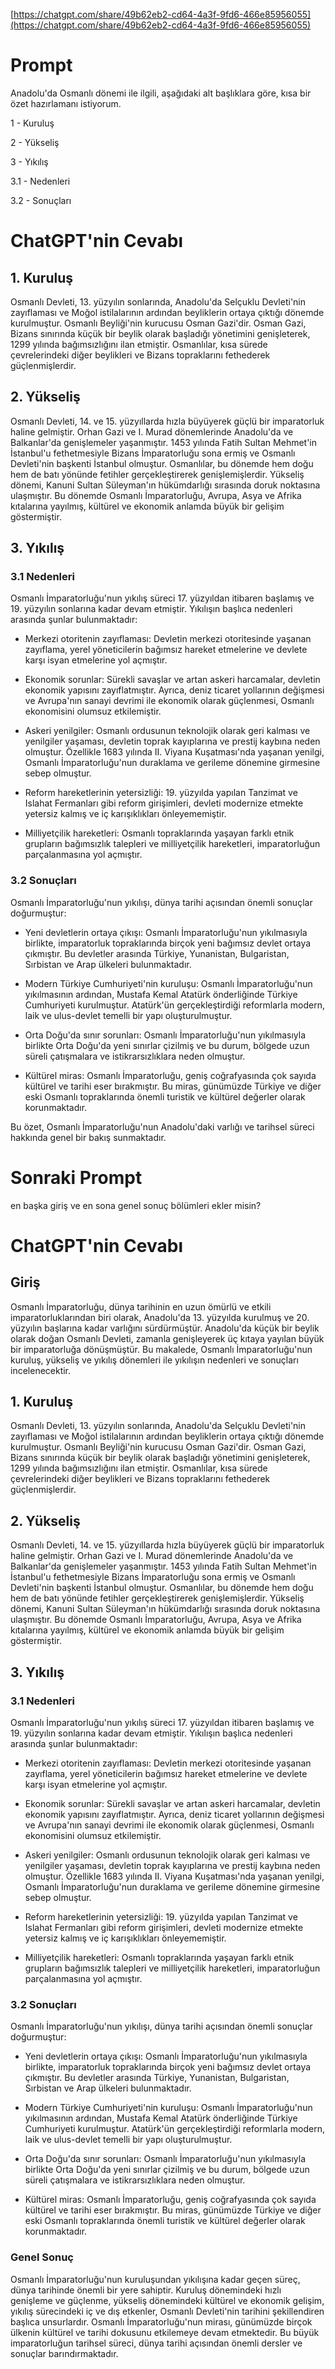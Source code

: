 <link rel="stylesheet" href="../style.css" />
<script src="../main.js"></script>

[https://chatgpt.com/share/49b62eb2-cd64-4a3f-9fd6-466e85956055](https://chatgpt.com/share/49b62eb2-cd64-4a3f-9fd6-466e85956055)

# Prompt
Anadolu'da Osmanlı dönemi ile ilgili, aşağıdaki alt başlıklara göre, kısa bir özet hazırlamanı istiyorum.
 
1 - Kuruluş 

2 - Yükseliş

3 - Yıkılış 

3.1 - Nedenleri

3.2 - Sonuçları

# ChatGPT'nin Cevabı

## 1. Kuruluş
Osmanlı Devleti, 13. yüzyılın sonlarında, Anadolu'da Selçuklu Devleti'nin zayıflaması ve Moğol istilalarının ardından beyliklerin ortaya çıktığı dönemde kurulmuştur. Osmanlı Beyliği'nin kurucusu Osman Gazi'dir. Osman Gazi, Bizans sınırında küçük bir beylik olarak başladığı yönetimini genişleterek, 1299 yılında bağımsızlığını ilan etmiştir. Osmanlılar, kısa sürede çevrelerindeki diğer beylikleri ve Bizans topraklarını fethederek güçlenmişlerdir.

## 2. Yükseliş
Osmanlı Devleti, 14. ve 15. yüzyıllarda hızla büyüyerek güçlü bir imparatorluk haline gelmiştir. Orhan Gazi ve I. Murad dönemlerinde Anadolu'da ve Balkanlar'da genişlemeler yaşanmıştır. 1453 yılında Fatih Sultan Mehmet'in İstanbul'u fethetmesiyle Bizans İmparatorluğu sona ermiş ve Osmanlı Devleti'nin başkenti İstanbul olmuştur. Osmanlılar, bu dönemde hem doğu hem de batı yönünde fetihler gerçekleştirerek genişlemişlerdir. Yükseliş dönemi, Kanuni Sultan Süleyman'ın hükümdarlığı sırasında doruk noktasına ulaşmıştır. Bu dönemde Osmanlı İmparatorluğu, Avrupa, Asya ve Afrika kıtalarına yayılmış, kültürel ve ekonomik anlamda büyük bir gelişim göstermiştir.

## 3. Yıkılış
### 3.1 Nedenleri
Osmanlı İmparatorluğu'nun yıkılış süreci 17. yüzyıldan itibaren başlamış ve 19. yüzyılın sonlarına kadar devam etmiştir. Yıkılışın başlıca nedenleri arasında şunlar bulunmaktadır:

* Merkezi otoritenin zayıflaması: Devletin merkezi otoritesinde yaşanan zayıflama, yerel yöneticilerin bağımsız hareket etmelerine ve devlete karşı isyan etmelerine yol açmıştır.

* Ekonomik sorunlar: Sürekli savaşlar ve artan askeri harcamalar, devletin ekonomik yapısını zayıflatmıştır. Ayrıca, deniz ticaret yollarının değişmesi ve Avrupa'nın sanayi devrimi ile ekonomik olarak güçlenmesi, Osmanlı ekonomisini olumsuz etkilemiştir.

* Askeri yenilgiler: Osmanlı ordusunun teknolojik olarak geri kalması ve yenilgiler yaşaması, devletin toprak kayıplarına ve prestij kaybına neden olmuştur. Özellikle 1683 yılında II. Viyana Kuşatması'nda yaşanan yenilgi, Osmanlı İmparatorluğu'nun duraklama ve gerileme dönemine girmesine sebep olmuştur.

* Reform hareketlerinin yetersizliği: 19. yüzyılda yapılan Tanzimat ve Islahat Fermanları gibi reform girişimleri, devleti modernize etmekte yetersiz kalmış ve iç karışıklıkları önleyememiştir.

* Milliyetçilik hareketleri: Osmanlı topraklarında yaşayan farklı etnik grupların bağımsızlık talepleri ve milliyetçilik hareketleri, imparatorluğun parçalanmasına yol açmıştır.

### 3.2 Sonuçları
Osmanlı İmparatorluğu'nun yıkılışı, dünya tarihi açısından önemli sonuçlar doğurmuştur:

* Yeni devletlerin ortaya çıkışı: Osmanlı İmparatorluğu'nun yıkılmasıyla birlikte, imparatorluk topraklarında birçok yeni bağımsız devlet ortaya çıkmıştır. Bu devletler arasında Türkiye, Yunanistan, Bulgaristan, Sırbistan ve Arap ülkeleri bulunmaktadır.

* Modern Türkiye Cumhuriyeti'nin kuruluşu: Osmanlı İmparatorluğu'nun yıkılmasının ardından, Mustafa Kemal Atatürk önderliğinde Türkiye Cumhuriyeti kurulmuştur. Atatürk'ün gerçekleştirdiği reformlarla modern, laik ve ulus-devlet temelli bir yapı oluşturulmuştur.

* Orta Doğu'da sınır sorunları: Osmanlı İmparatorluğu'nun yıkılmasıyla birlikte Orta Doğu'da yeni sınırlar çizilmiş ve bu durum, bölgede uzun süreli çatışmalara ve istikrarsızlıklara neden olmuştur.

* Kültürel miras: Osmanlı İmparatorluğu, geniş coğrafyasında çok sayıda kültürel ve tarihi eser bırakmıştır. Bu miras, günümüzde Türkiye ve diğer eski Osmanlı topraklarında önemli turistik ve kültürel değerler olarak korunmaktadır.

Bu özet, Osmanlı İmparatorluğu'nun Anadolu'daki varlığı ve tarihsel süreci hakkında genel bir bakış sunmaktadır.

# Sonraki Prompt
en başka giriş ve en sona genel sonuç bölümleri ekler misin?

# ChatGPT'nin Cevabı

## Giriş
Osmanlı İmparatorluğu, dünya tarihinin en uzun ömürlü ve etkili imparatorluklarından biri olarak, Anadolu'da 13. yüzyılda kurulmuş ve 20. yüzyılın başlarına kadar varlığını sürdürmüştür. Anadolu'da küçük bir beylik olarak doğan Osmanlı Devleti, zamanla genişleyerek üç kıtaya yayılan büyük bir imparatorluğa dönüşmüştür. Bu makalede, Osmanlı İmparatorluğu'nun kuruluş, yükseliş ve yıkılış dönemleri ile yıkılışın nedenleri ve sonuçları incelenecektir.

## 1. Kuruluş
Osmanlı Devleti, 13. yüzyılın sonlarında, Anadolu'da Selçuklu Devleti'nin zayıflaması ve Moğol istilalarının ardından beyliklerin ortaya çıktığı dönemde kurulmuştur. Osmanlı Beyliği'nin kurucusu Osman Gazi'dir. Osman Gazi, Bizans sınırında küçük bir beylik olarak başladığı yönetimini genişleterek, 1299 yılında bağımsızlığını ilan etmiştir. Osmanlılar, kısa sürede çevrelerindeki diğer beylikleri ve Bizans topraklarını fethederek güçlenmişlerdir.

## 2. Yükseliş
Osmanlı Devleti, 14. ve 15. yüzyıllarda hızla büyüyerek güçlü bir imparatorluk haline gelmiştir. Orhan Gazi ve I. Murad dönemlerinde Anadolu'da ve Balkanlar'da genişlemeler yaşanmıştır. 1453 yılında Fatih Sultan Mehmet'in İstanbul'u fethetmesiyle Bizans İmparatorluğu sona ermiş ve Osmanlı Devleti'nin başkenti İstanbul olmuştur. Osmanlılar, bu dönemde hem doğu hem de batı yönünde fetihler gerçekleştirerek genişlemişlerdir. Yükseliş dönemi, Kanuni Sultan Süleyman'ın hükümdarlığı sırasında doruk noktasına ulaşmıştır. Bu dönemde Osmanlı İmparatorluğu, Avrupa, Asya ve Afrika kıtalarına yayılmış, kültürel ve ekonomik anlamda büyük bir gelişim göstermiştir.

## 3. Yıkılış
### 3.1 Nedenleri
Osmanlı İmparatorluğu'nun yıkılış süreci 17. yüzyıldan itibaren başlamış ve 19. yüzyılın sonlarına kadar devam etmiştir. Yıkılışın başlıca nedenleri arasında şunlar bulunmaktadır:

* Merkezi otoritenin zayıflaması: Devletin merkezi otoritesinde yaşanan zayıflama, yerel yöneticilerin bağımsız hareket etmelerine ve devlete karşı isyan etmelerine yol açmıştır.

* Ekonomik sorunlar: Sürekli savaşlar ve artan askeri harcamalar, devletin ekonomik yapısını zayıflatmıştır. Ayrıca, deniz ticaret yollarının değişmesi ve Avrupa'nın sanayi devrimi ile ekonomik olarak güçlenmesi, Osmanlı ekonomisini olumsuz etkilemiştir.

* Askeri yenilgiler: Osmanlı ordusunun teknolojik olarak geri kalması ve yenilgiler yaşaması, devletin toprak kayıplarına ve prestij kaybına neden olmuştur. Özellikle 1683 yılında II. Viyana Kuşatması'nda yaşanan yenilgi, Osmanlı İmparatorluğu'nun duraklama ve gerileme dönemine girmesine sebep olmuştur.

* Reform hareketlerinin yetersizliği: 19. yüzyılda yapılan Tanzimat ve Islahat Fermanları gibi reform girişimleri, devleti modernize etmekte yetersiz kalmış ve iç karışıklıkları önleyememiştir.

* Milliyetçilik hareketleri: Osmanlı topraklarında yaşayan farklı etnik grupların bağımsızlık talepleri ve milliyetçilik hareketleri, imparatorluğun parçalanmasına yol açmıştır.

### 3.2 Sonuçları
Osmanlı İmparatorluğu'nun yıkılışı, dünya tarihi açısından önemli sonuçlar doğurmuştur:

* Yeni devletlerin ortaya çıkışı: Osmanlı İmparatorluğu'nun yıkılmasıyla birlikte, imparatorluk topraklarında birçok yeni bağımsız devlet ortaya çıkmıştır. Bu devletler arasında Türkiye, Yunanistan, Bulgaristan, Sırbistan ve Arap ülkeleri bulunmaktadır.

* Modern Türkiye Cumhuriyeti'nin kuruluşu: Osmanlı İmparatorluğu'nun yıkılmasının ardından, Mustafa Kemal Atatürk önderliğinde Türkiye Cumhuriyeti kurulmuştur. Atatürk'ün gerçekleştirdiği reformlarla modern, laik ve ulus-devlet temelli bir yapı oluşturulmuştur.

* Orta Doğu'da sınır sorunları: Osmanlı İmparatorluğu'nun yıkılmasıyla birlikte Orta Doğu'da yeni sınırlar çizilmiş ve bu durum, bölgede uzun süreli çatışmalara ve istikrarsızlıklara neden olmuştur.

* Kültürel miras: Osmanlı İmparatorluğu, geniş coğrafyasında çok sayıda kültürel ve tarihi eser bırakmıştır. Bu miras, günümüzde Türkiye ve diğer eski Osmanlı topraklarında önemli turistik ve kültürel değerler olarak korunmaktadır.

### Genel Sonuç
Osmanlı İmparatorluğu'nun kuruluşundan yıkılışına kadar geçen süreç, dünya tarihinde önemli bir yere sahiptir. Kuruluş dönemindeki hızlı genişleme ve güçlenme, yükseliş dönemindeki kültürel ve ekonomik gelişim, yıkılış sürecindeki iç ve dış etkenler, Osmanlı Devleti'nin tarihini şekillendiren başlıca unsurlardır. Osmanlı İmparatorluğu'nun mirası, günümüzde birçok ülkenin kültürel ve tarihi dokusunu etkilemeye devam etmektedir. Bu büyük imparatorluğun tarihsel süreci, dünya tarihi açısından önemli dersler ve sonuçlar barındırmaktadır.